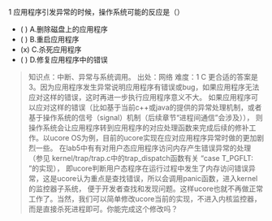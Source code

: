 1
应用程序引发异常的时候，操作系统可能的反应是（）
- ( ) A.删除磁盘上的应用程序
- ( ) B.重启应用程序
- (x) C.杀死应用程序
- ( ) D.修复应用程序中的错误

> 知识点：中断、异常与系统调用。
> 出处：网络
> 难度：1
> C 更合适的答案是3。因为应用程序发生异常说明应用程序有错误或bug，如果应用程序无法应对这样的错误，这时再进一步执行应用程序意义不大。
> 如果应用程序可以应对这样的错误（比如基于当前c++或java的提供的异常处理机制，或者基于操作系统的信号（signal）机制（后续章节“进程间通信”会涉及）），
> 则操作系统会让应用程序转到应用程序的对应处理函数来完成后续的修补工作。以ucore OS为例，目前的ucore实现在应对应用程序异常时做的更加剧烈一些。
> 在lab5中有有对用户态应用程序访问内存产生错误异常的处理（参见 kernel/trap/trap.c中的trap_dispatch函数有关 “case T_PGFLT: ”的实现），
> 即ucore判断用户态程序在运行过程中发生了内存访问错误异常，这是ucore认为重点是查找错误，所以会调用panic函数，进入kernel的监控器子系统，
> 便于开发者查找和发现问题。这样ucore也就不再做正常工作了。当然，我们可以简单修改ucore当前的实现，不进入内核监控器，而是直接杀死进程即可。你能完成这个修改吗？
